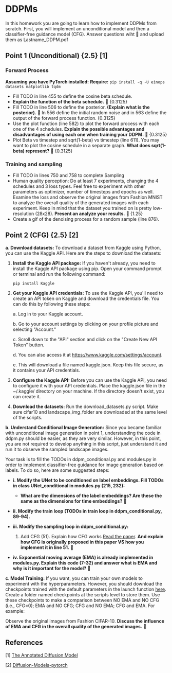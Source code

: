 # DDPMs

In this homework you are going to learn how to implement DDPMs from scratch. First, you will implement an unconditional model and then a classifier-free guidance model (CFG). Answer questions wiht 🤗 and upload them as Lastname_DDPM.pdf 

## Point 1 (Unconditional) {2.5} [1]
### Forward Process

**Assuming you have PyTorch installed:**
**Require:** `pip install -q -U einops datasets matplotlib tqdm`

- Fill TODO in line 455 to define the cosine beta schedule.
- **Explain the function of the beta schedule.** 🤗 {0.3125}
- Fill TODO in line 506 to define the posterior. **(Explain what is the posterior).** 🤗 In 556 define the initial random noise and in 563 define the output of the forward process function. {0.3125}
- Use the plot function (line 582) to plot the forward process with each one of the 4 schedules. **Explain the possible advantages and disadvantages of using each one when training your DDPM.** 🤗 {0.3125}
- Plot Beta vs timestep and sqrt(1-beta) vs timestep (line 611). You may want to plot the cosine schedule in a separate graph. **What does sqrt(1-beta) represent?** 🤗 {0.3125}

### Training and sampling

- Fill TODO in lines 750 and 758 to complete Sampling
- Human quality perception: Do at least 7 experiments, changing the 4 schedules and 3 loss types. Feel free to experiment with other parameters as optimizer, number of timesteps and epochs as well. Examine the loss and observe the original images from Fashion MNIST to analyze the overall quality of the generated images with each experiment. Keep in mind that the dataset you trained on is pretty low-resolution (28x28). **Present an analyze your results.** 🤗 {1.25}
- Create a gif of the denoising process for a random sample (line 876).

## Point 2 (CFG) {2.5} [2]

**a. Download datasets:**
  To download a dataset from Kaggle using Python, you can use the Kaggle API. Here are the steps to download the datasets:
  1. **Install the Kaggle API package:**
     If you haven't already, you need to install the Kaggle API package using pip. Open your command prompt or terminal and run the following command:
     ```
     pip install Kaggle
     ```
  2. **Get your Kaggle API credentials:**
     To use the Kaggle API, you'll need to create an API token on Kaggle and download the credentials file. You can do this by following these steps:
     
     a. Log in to your Kaggle account.
     
     b. Go to your account settings by clicking on your profile picture and selecting "Account."
     
     c. Scroll down to the "API" section and click on the "Create New API Token" button.
     
     d. You can also access it at https://www.kaggle.com/settings/account.
     
     e. This will download a file named kaggle.json. Keep this file secure, as it contains your API credentials.
     
  4. **Configure the Kaggle API:**
     Before you can use the Kaggle API, you need to configure it with your API credentials. Place the kaggle.json file in the ~/.kaggle/ directory on your machine. If the directory doesn't exist, you can create it.
  5. **Download the datasets:**
     Run the download_datasets.py script. Make sure cifar10 and landscape_img_folder are downloaded at the same level of the scripts. 

**b. Understand Conditional Image Generation:**
Since you became familiar with unconditional image generation in point 1, understanding the code in ddpm.py should be easier, as they are very similar. However, in this point, you are not required to develop anything in this script, just understand it and run it to observe the sampled landscape images. 

Your task is to fill the TODOs in ddpm_conditional.py and modules.py in order to implement classifier-free guidance for image generation based on labels. To do so, here are some suggested steps:

- **i. Modify the UNet to be conditioned on label embeddings. Fill TODOs in class UNet_conditional in modules.py (215, 232):**
  - **What are the dimensions of the label embeddings? Are these the same as the dimensions for time embeddings?** 🤗

- **ii. Modify the train loop (TODOs in train loop in ddpm_conditional.py, 89-94).**

- **iii. Modify the sampling loop in ddpm_conditional.py:**
  1. Add CFG (51). Explain how CFG works [Read the paper](https://arxiv.org/pdf/2207.12598.pdf). **And explain how CFG is originally proposed in this paper VS how you implement it in line 51.** 🤗

- **iv. Exponential moving average (EMA) is already implemented in modules.py. Explain this code (7-32) and answer what is EMA and why is it important for the model?** 🤗

**c. Model Training:**
If you want, you can train your own models to experiment with the hyperparameters. However, you should download the checkpoints trained with the default parameters in the launch function [here](https://drive.google.com/drive/folders/1beUSI-edO98i6J9pDR67BKGCfkzUL5DX). Create a folder named checkpoints at the scripts level to store them. Use these checkpoints to make a comparison between NO EMA and NO CFG (i.e., CFG=0); EMA and NO CFG; CFG and NO EMA; CFG and EMA. For example:

Observe the original images from Fashion CIFAR-10. **Discuss the influence of EMA and CFG in the overall quality of the generated images.** 🤗

## References

[1] [The Annotated Diffusion Model](https://github.com/dome272/Diffusion-Models-pytorch/blob/main/README.md)

[2] [Diffusion-Models-pytorch](https://huggingface.co/blog/annotated-diffusion)






